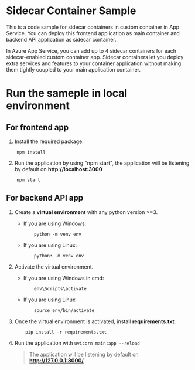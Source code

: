 # Sidecar Container Sample

This is a code sample for sidecar containers in custom container in App Service. You can deploy this frontend application as main container and backend API application as sidecar container.

In Azure App Service, you can add up to 4 sidecar containers for each sidecar-enabled custom container app. Sidecar containers let you deploy extra services and features to your container application without making them tightly coupled to your main application container.

# Run the sameple in local environment

## For frontend app
1. Install the required package.
```
    npm install
```
2. Run the application by using "npm start", the application will be listening by default on **http://localhost:3000**
```
    npm start
```

## For backend API app
1. Create a **virtual environment** with any python version >=3.
    - If you are using Windows:
        ```shell
            python -m venv env
        ```
    - If you are using Linux:
        ```shell
            python3 -m venv env
       ```
2. Activate the virtual environment.
    - If you are using Windows in cmd:
        ```shell
            env\Scripts\activate
        ```
    - If you are using Linux
        ```shell
            source env/bin/activate
        ```
3. Once the virtual environment is activated, install **requirements.txt**.
    ```shell
        pip install -r requirements.txt
    ```
4. Run the application with `uvicorn main:app --reload`

    > The application will be listening by default on **http://127.0.0.1:8000/**
